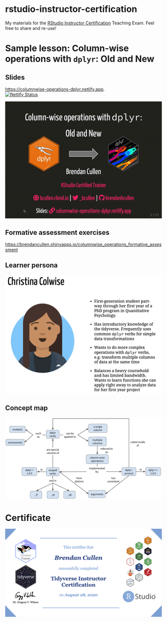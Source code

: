 # rstudio-instructor-certification
My materials for the [RStudio Instructor Certification](https://education.rstudio.com/trainers/) Teaching Exam. Feel free to share and re-use!

# Sample lesson: Column-wise operations with `dplyr`: Old and New

## Slides
https://columnwise-operations-dplyr.netlify.app. 
<br>
[![Netlify Status](https://api.netlify.com/api/v1/badges/cf61cf7b-c2e4-49b5-9fd3-1e5a5ec1b54b/deploy-status)](https://app.netlify.com/sites/columnwise-operations-dplyr/deploys)

![](/slides/slideshow.gif)

## Formative assessment exercises
https://brendancullen.shinyapps.io/columnwise_operations_formative_assessment

## Learner persona
![](/slides/img/learner_persona.png)
<br>

## Concept map
![](/slides/img/columnwise_concept_map.png)
<br>

# Certificate
![](certificate.png)
